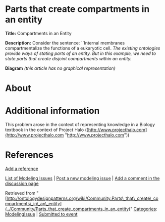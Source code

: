 #  Parts that create compartments in an entity


__Title:__ Compartments in an Entity


__Description:__ Consider the sentence: ``Internal membranes compartmentalize the functions of a eukaryotic cell. _The existing ontologies provide ways of stating parts of an entity. But in this example, we need to state parts that create disjoint compartments within an entity._ 


__Diagram__
_(this article has no graphical representation)_



#  About


  




#  Additional information


This problem arose in the context of representing knowledge in a Biology textbook in the context of Project Halo ([http://www.projecthalo.com](http://www.projecthalo.com "http://www.projecthalo.com"))



#  References


[Add a reference](index.php@title=Odp%253AAdd_reference&subject=Community%253AParts+that+create+compartments+in+an+entity.html "http://ontologydesignpatterns.org/wiki/index.php?title=Odp:Add_reference&subject=Community%3AParts+that+create+compartments+in+an+entity")


  




 [List of Modeling Issues](../Community/Main "Community:Main") | [Post a new modeling issue](../Community/PostModelingIssue "Community:PostModelingIssue") | [Add a comment in the discussion page](index.php@title=Odp%253AAdd_comment&target=Community_talk%253AParts_that_create_compartments_in_an_entity.html#New_comment "http://ontologydesignpatterns.org/wiki/index.php?title=Odp:Add_comment&target=Community_talk:Parts_that_create_compartments_in_an_entity#New_comment")


Retrieved from "[http://ontologydesignpatterns.org/wiki/Community:Parts\_that\_create\_compartments\_in\_an\_entity](../Community/Parts_that_create_compartments_in_an_entity)"
 [Categories](http://ontologydesignpatterns.org/wiki/Special:Categories "Special:Categories"): [ModelingIssue](../Category/ModelingIssue "Category:ModelingIssue") | [Submitted to event](../Category/Submitted_to_event "Category:Submitted to event")